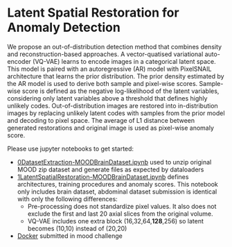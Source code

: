 # Latent Spatial Restoration for Anomaly Detection

 We propose an out-of-distribution detection method that combines density and reconstruction-based approaches. A vector-quatised variational auto-encoder (VQ-VAE) learns to encode images in a categorical latent space. This model is paired with an autoregressive (AR) model with PixelSNAIL architecture that learns the prior distribution. The prior density estimated by the AR model is used to derive both sample and pixel-wise scores. Sample-wise score is defined as the negative log-likelihood of the latent variables, considering only latent variables above a threshold that defines highly unlikely codes. Out-of-distribution images are restored into in-distribution images by replacing unlikely latent codes with samples from the prior model and decoding to pixel space. The average of L1 distance between generated restorations and original image is used as pixel-wise anomaly score.
 
 Please use jupyter notebooks to get started:
- [0DatasetExtraction-MOODBrainDataset.ipynb](0DatasetExtraction-MOODBrainDataset.ipynb) used to unzip original MOOD zip dataset and generate files as expected by dataloaders
- [1LatentSpatialRestoration-MOODBrainDataset.ipynb](1LatentSpatialRestoration-MOODBrainDataset.ipynb) defines architectures, training procedures and anomaly scores. This notebook only includes brain dataset, abdominal dataset submission is identical with only the following differences:
  * Pre-processing does not standardize pixel values. It also does not exclude the first and last 20 axial slices from the original volume.
  * VQ-VAE includes one extra block (16,32,64,**128**,256) so latent becomes (10,10) instead of (20,20)
- [Docker](docker) submitted in mood challenge 

